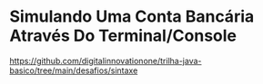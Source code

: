# Simulando Uma Conta Bancária Através Do Terminal/Console

https://github.com/digitalinnovationone/trilha-java-basico/tree/main/desafios/sintaxe

